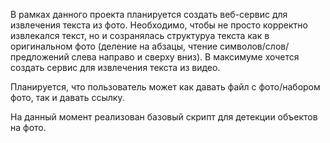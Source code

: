 В рамках данного проекта планируется создать веб-сервис для извлечения текста из фото.
Необходимо, чтобы не просто корректно извлекался текст, но и созранялась структуруа текста как в оригинальном фото (деление на абзацы, чтение символов/слов/предложений слева направо и сверху вниз).
В максимуме хочется создать сервис для извлечения текста из видео.

Планируется, что пользователь может как давать файл с фото/набором фото, так и давать ссылку.

На данный момент реализован базовый скрипт для детекции объектов на фото.
